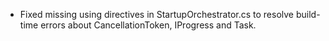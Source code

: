 - Fixed missing using directives in StartupOrchestrator.cs to resolve build-time errors about CancellationToken, IProgress and Task.
